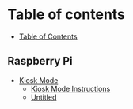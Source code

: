 # Table of contents

* [Table of Contents](README.md)

## Raspberry Pi

* [Kiosk Mode](raspberry-pi/kiosk-mode/README.md)
  * [Kiosk Mode Instructions](raspberry-pi/kiosk-mode/kiosk-mode-instructions.md)
  * [Untitled](raspberry-pi/kiosk-mode/untitled.md)

